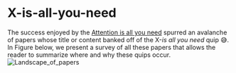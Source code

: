 # X-is-all-you-need

 The success enjoyed by the [Attention is all you need](vaswani2017attention)
spurred an avalanche of papers whose title or content banked off of the X-_is all you need_ quip :sweat_smile:. In Figure below, we present a survey of all these papers that allows the reader to summarize where and why these quips occur.
![Landscape_of_papers](/lanscape/lanscape_iayn.png)
